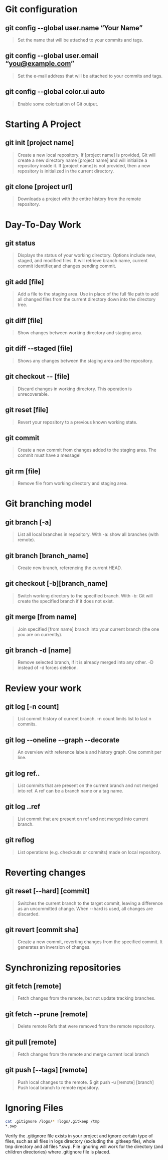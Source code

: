 # Git configuration
## git config --global user.name “Your Name”
>Set the name that will be attached to your commits and tags.
## git config --global user.email “you@example.com”
>Set the e-mail address that will be attached to your commits and tags.
## git config --global color.ui auto
>Enable some colorization of Git output.
      
# Starting A Project
## git init [project name]
>Create a new local repository. If [project name] is provided, Git will create a new directory name [project name] and will initialize a repository inside it. If [project name] is not provided, then a new repository is initialized in the current directory.
## git clone [project url]
>Downloads a project with the entire history from the remote repository.

# Day-To-Day Work
## git status
>Displays the status of your working directory. Options include new, staged, and modified files. It will retrieve branch name, current commit identifier,and changes pending commit.
## git add [file]
>Add a file to the staging area. Use in place of the full file path to add all changed files from the current directory down into the directory tree.
## git diff [file]
>Show changes between working directory and staging area.
## git diff --staged [file]
>Shows any changes between the staging area and the repository.
## git checkout -- [file]
>Discard changes in working directory. This operation is unrecoverable.
## git reset [file]
>Revert your repository to a previous known working state.
## git commit
>Create a new commit from changes added to the staging area. The commit must have a message!
## git rm [file]
>Remove file from working directory and staging area.

# Git branching model
## git branch [-a]
>List all local branches in repository. With -a: show all branches (with remote).
## git branch [branch_name]
>Create new branch, referencing the current HEAD.
## git checkout [-b][branch_name]
>Switch working directory to the specified branch. With -b: Git will create the specified branch if it does not exist.
## git merge [from name]
>Join specified [from name] branch into your current branch (the one you are on currently).
## git branch -d [name]
>Remove selected branch, if it is already merged into any other. -D instead of -d forces deletion.

# Review your work
## git log [-n count]
>List commit history of current branch. -n count limits list to last n commits.
## git log --oneline --graph --decorate
>An overview with reference labels and history graph. One commit per line.
## git log ref..
>List commits that are present on the current branch and not merged into ref. A ref can be a branch name or a tag name.
## git log ..ref
>List commit that are present on ref and not merged into current branch.
## git reflog
>List operations (e.g. checkouts or commits) made on local repository.

# Reverting changes  
## git reset [--hard] [commit]
>Switches the current branch to the target commit, leaving a difference as an uncommitted change. When --hard is used, all changes are discarded.
## git revert [commit sha]
>Create a new commit, reverting changes from the specified commit. It generates an inversion of changes.

# Synchronizing repositories
## git fetch [remote]
>Fetch changes from the remote, but not update tracking branches.
## git fetch --prune [remote]
>Delete remote Refs that were removed from the remote repository.
## git pull [remote]
>Fetch changes from the remote and merge current local branch
## git push [--tags] [remote]
>Push local changes to the remote. $ git push -u [remote] [branch]
>Push local branch to remote repository.

# Ignoring Files  
```bash
cat .gitignore /logs/* !logs/.gitkeep /tmp  
*.swp
```
Verify the .gitignore file exists in your project and ignore certain type of files, such as all files in logs directory (excluding the .gitkeep file), whole tmp directory and all files *.swp. File ignoring will work for the directory (and children directories) where .gitignore file is placed.